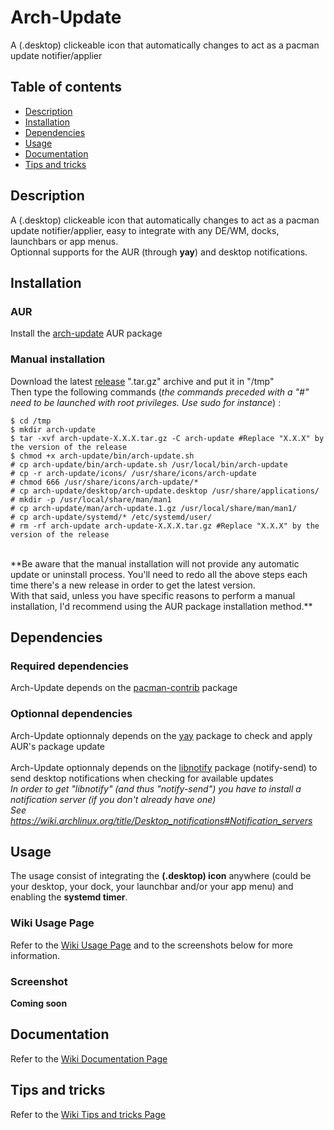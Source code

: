 # Arch-Update

A (.desktop) clickeable icon that automatically changes to act as a pacman update notifier/applier


## Table of contents
* [Description](#description)
* [Installation](#installation)
* [Dependencies](#dependencies)
* [Usage](#usage)
* [Documentation](#documentation)
* [Tips and tricks](#tips-and-tricks)


## Description

A (.desktop) clickeable icon that automatically changes to act as a pacman update notifier/applier, easy to integrate with any DE/WM, docks, launchbars or app menus. 
<br>
Optionnal supports for the AUR (through **yay**) and desktop notifications. 


## Installation

### AUR

Install the [arch-update](https://aur.archlinux.org/packages/arch-update "arch-update AUR package") AUR package

### Manual installation

Download the latest [release](https://github.com/Antiz96/arch-update/releases "latest release") ".tar.gz" archive and put it in "/tmp"
<br>
Then type the following commands (*the commands preceded with a "#" need to be launched with root privileges. Use sudo for instance*) :
<br>
```
$ cd /tmp
$ mkdir arch-update
$ tar -xvf arch-update-X.X.X.tar.gz -C arch-update #Replace "X.X.X" by the version of the release
$ chmod +x arch-update/bin/arch-update.sh
# cp arch-update/bin/arch-update.sh /usr/local/bin/arch-update
# cp -r arch-update/icons/ /usr/share/icons/arch-update
# chmod 666 /usr/share/icons/arch-update/*
# cp arch-update/desktop/arch-update.desktop /usr/share/applications/
# mkdir -p /usr/local/share/man/man1
# cp arch-update/man/arch-update.1.gz /usr/local/share/man/man1/
# cp arch-update/systemd/* /etc/systemd/user/
# rm -rf arch-update arch-update-X.X.X.tar.gz #Replace "X.X.X" by the version of the release
```
<br>
**Be aware that the manual installation will not provide any automatic update or uninstall process. You'll need to redo all the above steps each time there's a new release in order to get the latest version.
<br>
With that said, unless you have specific reasons to perform a manual installation, I'd recommend using the AUR package installation method.**


## Dependencies

### Required dependencies

Arch-Update depends on the [pacman-contrib](https://archlinux.org/packages/community/x86_64/pacman-contrib/ "pacman-contrib package") package

### Optionnal dependencies

Arch-Update optionnaly depends on the [yay](https://aur.archlinux.org/packages/yay "yay package") package to check and apply AUR's package update
<br>
<br>
Arch-Update optionnaly depends on the [libnotify](https://archlinux.org/packages/extra/x86_64/libnotify/ "libnotify package") package (notify-send) to send desktop notifications when checking for available updates
<br>
*In order to get "libnotify" (and thus "notify-send") you have to install a notification server (if you don't already have one)*
<br>
*See https://wiki.archlinux.org/title/Desktop_notifications#Notification_servers*


## Usage

The usage consist of integrating the **(.desktop) icon** anywhere (could be your desktop, your dock, your launchbar and/or your app menu) and enabling the **systemd timer**.

### Wiki Usage Page

Refer to the [Wiki Usage Page](https://github.com/Antiz96/arch-update/wiki/Usage "Wiki Usage Page") and to the screenshots below for more information.

### Screenshot

**Coming soon**


## Documentation

Refer to the [Wiki Documentation Page](https://github.com/Antiz96/arch-update/wiki/Documentation "Wiki Documentation Page")


## Tips and tricks

Refer to the [Wiki Tips and tricks Page](https://github.com/Antiz96/arch-update/wiki/Tips-and-tricks "Wiki Tricks and tips Page")

